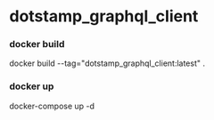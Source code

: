 # dotstamp_graphql_client

### docker build
docker build --tag="dotstamp_graphql_client:latest" .

### docker up
docker-compose up -d
